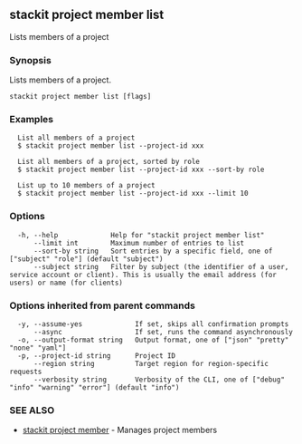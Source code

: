 ## stackit project member list

Lists members of a project

### Synopsis

Lists members of a project.

```
stackit project member list [flags]
```

### Examples

```
  List all members of a project
  $ stackit project member list --project-id xxx

  List all members of a project, sorted by role
  $ stackit project member list --project-id xxx --sort-by role

  List up to 10 members of a project
  $ stackit project member list --project-id xxx --limit 10
```

### Options

```
  -h, --help             Help for "stackit project member list"
      --limit int        Maximum number of entries to list
      --sort-by string   Sort entries by a specific field, one of ["subject" "role"] (default "subject")
      --subject string   Filter by subject (the identifier of a user, service account or client). This is usually the email address (for users) or name (for clients)
```

### Options inherited from parent commands

```
  -y, --assume-yes             If set, skips all confirmation prompts
      --async                  If set, runs the command asynchronously
  -o, --output-format string   Output format, one of ["json" "pretty" "none" "yaml"]
  -p, --project-id string      Project ID
      --region string          Target region for region-specific requests
      --verbosity string       Verbosity of the CLI, one of ["debug" "info" "warning" "error"] (default "info")
```

### SEE ALSO

* [stackit project member](./stackit_project_member.md)	 - Manages project members

